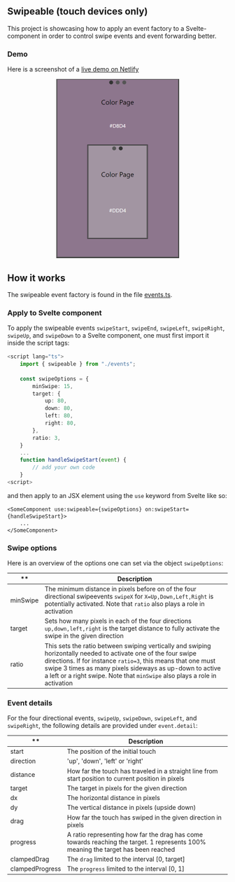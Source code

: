 ## Swipeable (touch devices only)
This project is showcasing how to apply an event factory to a Svelte-component in order to control swipe events and event forwarding better.

### Demo
Here is a screenshot of a [live demo on Netlify](https://swipeable.netlify.app/)

<p align=center>
    <img src="./screenshots/screenshot1small.png" alt="Screenshot from Swipeable Mobile app">
</p>

## How it works
The swipeable event factory is found in the file [events.ts](./src/events.ts).

### Apply to Svelte component
To apply the swipeable events `swipeStart`, `swipeEnd`, `swipeLeft`, `swipeRight`, `swipeUp`, and `swipeDown` to a Svelte component, one must first import it inside the script tags:
```typescript
<script lang="ts">
    import { swipeable } from "./events";

    const swipeOptions = {
        minSwipe: 15,
        target: {
            up: 80,
            down: 80,
            left: 80,
            right: 80,
        },
        ratio: 3,
    }
    ...
    function handleSwipeStart(event) {
        // add your own code
    }
<script>
```
and then apply to an JSX element using the `use` keyword from Svelte like so:
```Svelte
<SomeComponent use:swipeable={swipeOptions} on:swipeStart={handleSwipeStart}>
    ...
</SomeComponent>
```

### Swipe options
Here is an overview of the options one can set via the object `swipeOptions`:

** | Description
--- | ---
minSwipe | The minimum distance in pixels before on of the four directional swipeevents `swipeX` for `X=Up,Down,Left,Right` is potentially activated. Note that `ratio` also plays a role in activation
target | Sets how many pixels in each of the four directions `up,down,left,right` is the target distance to fully activate the swipe in the given direction
ratio | This sets the ratio between swiping vertically and swiping horizontally needed to activate one of the four swipe directions. If for instance `ratio=3`, this means that one must swipe 3 times as many pixels sideways as up-down to active a left or a right swipe. Note that `minSwipe` also plays a role in activation

### Event details
For the four directional events, `swipeUp`, `swipeDown`, `swipeLeft`, and `swipeRight`, the following details are provided under `event.detail`:

** | Description
--- | ---
start | The position of the initial touch
direction | 'up', 'down', 'left' or 'right'
distance | How far the touch has traveled in a straight line from start position to current position in pixels
target | The target in pixels for the given direction
dx | The horizontal distance in pixels
dy | The vertical distance in pixels (upside down)
drag | How far the touch has swiped in the given direction in pixels 
progress | A ratio representing how far the drag has come towards reaching the target. 1 represents 100% meaning the target has been reached
clampedDrag | The `drag` limited to the interval [0, target]
clampedProgress | The `progress` limited to the interval [0, 1]
